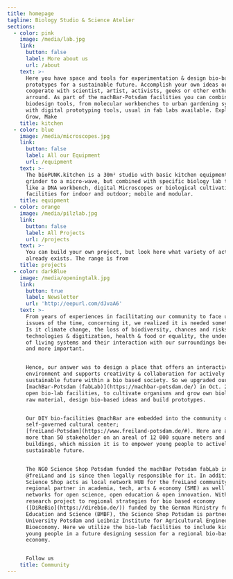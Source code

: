 ```yaml
---
title: homepage
tagline: Biology Studio & Science Atelier
sections:
  - color: pink
    image: /media/lab.jpg
    link:
      button: false
      label: More about us
      url: /about
    text: >-
      Here you have space and tools for experimentation & design bio-based
      prototypes for a sustainable future. Accomplish your own ideas or
      cooperate with scientist, artist, activists, geeks or other enthusiasts,
      arround. As part of the machBar-Potsdam facilities you can combine here
      biodesign tools, from molecular workbenches to urban gardening systems,
      with digital prototyping tools, usual in fab labs available. Explore,
      Grow, Make
    title: kitchen
  - color: blue
    image: /media/microscopes.jpg
    link:
      button: false
      label: All our Equipment
      url: /equipment
    text: >-
      The bioPUNK.kitchen is a 30m² studio with basic kitchen equipment from a
      grinder to a micro-wave, but combined with specific biology lab tools,
      like a DNA workbench, digital Microscopes or biological cultivation
      facilities for indoor and outdoor; mobile and modular.
    title: equipment
  - color: orange
    image: /media/pilzlab.jpg
    link:
      button: false
      label: All Projects
      url: /projects
    text: >-
      You can build your own project, but look here what variety of actions
      already exists. The range is from
    title: projects
  - color: darkBlue
    image: /media/openingtalk.jpg
    link:
      button: true
      label: Newsletter
      url: 'http://eepurl.com/dJvaA6'
    text: >-
      From years of experiences in facilitating our community to face urgent
      issues of the time, concerning it, we realized it is needed something new.
      Is it climate change, the loss of biodiversity, chances and risks of new
      technologies & digitization, health & food or equality, the understanding
      of living systems and their interaction with our surroundings became more
      and more important. 


      Hence, our answer was to design a place that offers an interactive
      environment and supports creativity & collaboration for actively framing a
      sustainable future within a bio based society. So we upgraded our
      [machBar-Potsdam (fabLab)](https://machbar-potsdam.de/) in Oct. 2018, with
      open bio-lab facilities, to cultivate organisms and grow own biological
      raw material, design bio-based ideas and build prototypes. 


      Our DIY bio-facilities @machBar are embedded into the community of a
      self-governed cultural center;
      [freiLand-Potsdam](https://www.freiland-potsdam.de/#). Here are acting
      more than 50 stakeholder on an areal of 12 000 square meters and 5
      buildings, which mission it is to empower young people to actively form a
      sustainable future.


      The NGO Science Shop Potsdam funded the machBar Potsdam fabLab in 2012
      @freiLand and is since then legally responsible for it. In addition the
      Science Shop acts as local network HUB for the freiLand community to
      regional partner in academia, tech, arts & economy (SME) as well as global
      networks for open science, open education & open innovation. Within a
      research project to regional strategies for bio based economy
      ([DiReBio](https://direbio.de/)) funded by the German Ministry for
      Education and Science (BMBF), the Science Shop Potsdam is partner with the
      University Potsdam and Leibniz Institute for Agricultural Engineering and
      Bioeconomy. Here we utilize the bio-lab facilities to include kids and
      young people in a future designing session for a regional bio-based
      economy.


      Follow us
    title: Community
---
```


